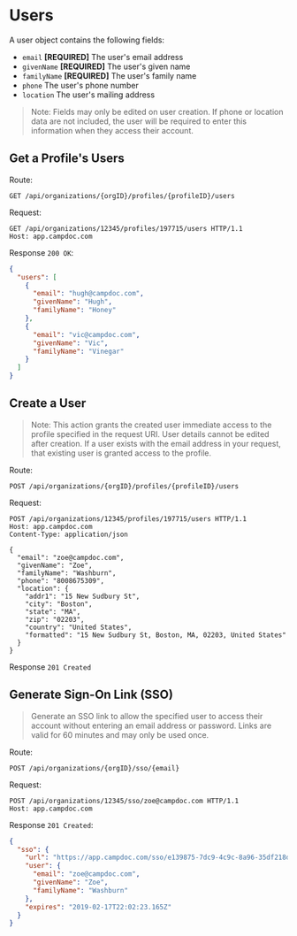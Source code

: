 # Users

A user object contains the following fields:

- `email` **[REQUIRED]** The user's email address
- `givenName` **[REQUIRED]** The user's given name
- `familyName` **[REQUIRED]** The user's family name
- `phone` The user's phone number
- `location` The user's mailing address

> Note: Fields may only be edited on user creation. If phone or location data are not included, the user will be required to enter this information when they access their account.

## Get a Profile's Users

Route:

```
GET /api/organizations/{orgID}/profiles/{profileID}/users
```

Request:

```
GET /api/organizations/12345/profiles/197715/users HTTP/1.1
Host: app.campdoc.com
```

Response `200 OK`:

```json
{
  "users": [
    {
      "email": "hugh@campdoc.com",
      "givenName": "Hugh",
      "familyName": "Honey"
    },
    {
      "email": "vic@campdoc.com",
      "givenName": "Vic",
      "familyName": "Vinegar"
    }
  ]
}
```

## Create a User

> Note: This action grants the created user immediate access to the profile specified in the request URI. User details cannot be edited after creation. If a user exists with the email address in your request, that existing user is granted access to the profile.

Route:

```
POST /api/organizations/{orgID}/profiles/{profileID}/users
```

Request:

```
POST /api/organizations/12345/profiles/197715/users HTTP/1.1
Host: app.campdoc.com
Content-Type: application/json

{
  "email": "zoe@campdoc.com",
  "givenName": "Zoe",
  "familyName": "Washburn",
  "phone": "8008675309",
  "location": {
    "addr1": "15 New Sudbury St",
    "city": "Boston",
    "state": "MA",
    "zip": "02203",
    "country": "United States",
    "formatted": "15 New Sudbury St, Boston, MA, 02203, United States"
  }
}
```

Response `201 Created`

## Generate Sign-On Link (SSO)

> Generate an SSO link to allow the specified user to access their account without entering an email address or password. Links are valid for 60 minutes and may only be used once.

Route:

```
POST /api/organizations/{orgID}/sso/{email}
```

Request:

```
POST /api/organizations/12345/sso/zoe@campdoc.com HTTP/1.1
Host: app.campdoc.com
```

Response `201 Created`:

```json
{
  "sso": {
    "url": "https://app.campdoc.com/sso/e139875-7dc9-4c9c-8a96-35df218de8cb",
    "user": {
      "email": "zoe@campdoc.com",
      "givenName": "Zoe",
      "familyName": "Washburn"
    },
    "expires": "2019-02-17T22:02:23.165Z"
  }
}
```
